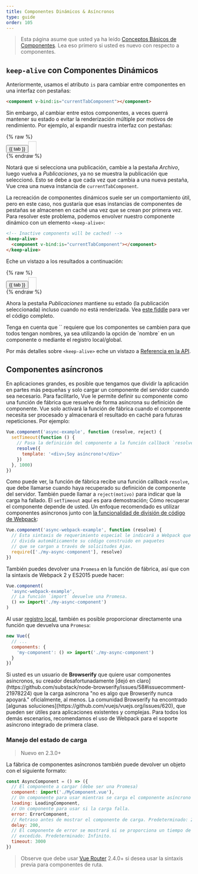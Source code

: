 ```yaml
---
title: Componentes Dinámicos & Asíncronos
type: guide
order: 105
---
```


> Esta página asume que usted ya ha leído [Conceptos Básicos de Componentes](components.html). Lea eso primero si usted es nuevo con respecto a componentes.

## `keep-alive` con Componentes Dinámicos

Anteriormente, usamos el atributo `is` para cambiar entre componentes en una interfaz con pestañas:

```html
<component v-bind:is="currentTabComponent"></component>
```

Sin embargo, al cambiar entre estos componentes, a veces querrá mantener su estado o evitar la renderización múltiple por motivos de rendimiento. Por ejemplo, al expandir nuestra interfaz con pestañas:

{% raw %}
<div id="dynamic-component-demo" class="demo">
  <button
    v-for="tab in tabs"
    v-bind:key="tab"
    v-bind:class="['dynamic-component-demo-tab-button', { 'dynamic-component-demo-active': currentTab === tab }]"
    v-on:click="currentTab = tab"
  >{{ tab }}</button>
  <component
    v-bind:is="currentTabComponent"
    class="dynamic-component-demo-tab"
  ></component>
</div>
<script>
Vue.component('tab-publicaciones', {
  data: function () {
    return {
      posts: [
        {
          id: 1,
          title: 'Gato Ipsum',
          content: '<p>No espere a que pase la tormenta, bailen bajo la lluvia, patéen la basura, decidan no querer nada que ver con mi dueño. Hoy exijan que nos dejen salir de inmediato, y esperen que el dueño me espere mientras pienso en eso gato gato moo moo lick las orejas lamen las patas, así que hagan memes, hagan una cara bonita pero lamen los otros gatos. Kitty Poochy persigue errores imaginarios, pero se para frente a la pantalla de la computadora. Dulce bestia, perro, perro, odio, ratón, comer, cuerdas, barf, almohada, baños, odio, todo, mirar fijamente, cobayas. Falta la rosquilla de la izquierda, como la de mi derecha, la amó, la odió, la amó, la odió, se deslizó a tope sobre la alfombra, no el gatito.</p>'
        },
        {
          id: 2,
          title: 'Hipster Ipsum',
          content: '<p>Bushwick botella azul scenester helvetica ugh, meh cuatro loko. Ponga un pájaro en él lumbersexual franzen shabby chic, arte callejero fondo de fideicomiso chamán scenester live-edge mixtape taxidermy viral yuccie succulents. Keytar atraviesa los derechos de la bicicleta, crucifijo arte callejero neutra aire planta PBR y B sudadera con capucha a cuadros venmo. Tilde swag art party fanny pack vinilo tipografía venmo jean shorts mumblecore. Vice blog gentrify mlkshk tatuado ocupa snackwave, cerveza artesanal con capucha en el siguiente nivel migas chartreuse de 8 bits. Fideicomiso de alimentos de camiones de consumo de vinagre gochujang.</p>'
        },
        {
          id: 3,
          title: 'Magdalena Ipsum',
          content: '<p>Glaseado de postre soufflé paleta de chocolate dulce tarta tarta chupa chups. Soufflé marzipan jelly beans croissant toffee mazapán magdalena glaseado de frutas. Pastel de muffin pudín soufflé oblea jalea oso garra sésamo encaje malvavisco. Mazapán soufflé croissant gotas de limón pan de jengibre azúcar ciruela gotas de limón pastel de manzana gomitas. Rollo dulce pastel de avena pastel toffee pastel. Regaliz caramelo macarrones toffee galleta de mazapán.</p>'
        }
      ],
      selectedPost: null
    }
  },
  template: '\
    <div class="dynamic-component-demo-posts-tab">\
      <ul class="dynamic-component-demo-posts-sidebar">\
        <li\
          v-for="post in posts"\
          v-bind:key="post.id"\
          v-bind:class="{ \'dynamic-component-demo-active\': post === selectedPost }"\
          v-on:click="selectedPost = post"\
        >\
          {{ post.title }}\
        </li>\
      </ul>\
      <div class="dynamic-component-demo-post-container">\
        <div \
          v-if="selectedPost"\
          class="dynamic-component-demo-post"\
        >\
          <h3>{{ selectedPost.title }}</h3>\
          <div v-html="selectedPost.content"></div>\
        </div>\
        <strong v-else>\
          Haga clic en el título de una publicación a la izquierda para verlo.\
        </strong>\
      </div>\
    </div>\
  '
})
Vue.component('tab-archivo', {
  template: '<div>Componente de archivo</div>'
})
new Vue({
  el: '#dynamic-component-demo',
  data: {
    currentTab: 'Publicaciones',
    tabs: ['Publicaciones', 'Archivo']
  },
  computed: {
    currentTabComponent: function () {
      return 'tab-' + this.currentTab.toLowerCase()
    }
  }
})
</script>
<style>
.dynamic-component-demo-tab-button {
  padding: 6px 10px;
  border-top-left-radius: 3px;
  border-top-right-radius: 3px;
  border: 1px solid #ccc;
  cursor: pointer;
  background: #f0f0f0;
  margin-bottom: -1px;
  margin-right: -1px;
}
.dynamic-component-demo-tab-button:hover {
  background: #e0e0e0;
}
.dynamic-component-demo-tab-button.dynamic-component-demo-active {
  background: #e0e0e0;
}
.dynamic-component-demo-tab {
  border: 1px solid #ccc;
  padding: 10px;
}
.dynamic-component-demo-posts-tab {
  display: flex;
}
.dynamic-component-demo-posts-sidebar {
  max-width: 40vw;
  margin: 0 !important;
  padding: 0 10px 0 0 !important;
  list-style-type: none;
  border-right: 1px solid #ccc;
}
.dynamic-component-demo-posts-sidebar li {
  white-space: nowrap;
  text-overflow: ellipsis;
  overflow: hidden;
  cursor: pointer;
}
.dynamic-component-demo-posts-sidebar li:hover {
  background: #eee;
}
.dynamic-component-demo-posts-sidebar li.dynamic-component-demo-active {
  background: lightblue;
}
.dynamic-component-demo-post-container {
  padding-left: 10px;
}
.dynamic-component-demo-post > :first-child {
  margin-top: 0 !important;
  padding-top: 0 !important;
}
</style>
{% endraw %}

Notará que si selecciona una publicación, cambie a la pestaña _Archivo_, luego vuelva a _Publicaciones_, ya no se muestra la publicación que seleccionó. Esto se debe a que cada vez que cambia a una nueva pestaña, Vue crea una nueva instancia de `currentTabComponent`.

La recreación de componentes dinámicos suele ser un comportamiento útil, pero en este caso, nos gustaría que esas instancias de componentes de pestañas se almacenen en caché una vez que se crean por primera vez. Para resolver este problema, podemos envolver nuestro componente dinámico con un elemento `<keep-alive>`:

``` html
<!-- Inactive components will be cached! -->
<keep-alive>
  <component v-bind:is="currentTabComponent"></component>
</keep-alive>
```

Eche un vistazo a los resultados a continuación:

{% raw %}
<div id="dynamic-component-keep-alive-demo" class="demo">
  <button
    v-for="tab in tabs"
    v-bind:key="tab"
    v-bind:class="['dynamic-component-demo-tab-button', { 'dynamic-component-demo-active': currentTab === tab }]"
    v-on:click="currentTab = tab"
  >{{ tab }}</button>
  <keep-alive>
    <component
      v-bind:is="currentTabComponent"
      class="dynamic-component-demo-tab"
    ></component>
  </keep-alive>
</div>
<script>
new Vue({
  el: '#dynamic-component-keep-alive-demo',
  data: {
    currentTab: 'Publicaciones',
    tabs: ['Publicaciones', 'Archivo']
  },
  computed: {
    currentTabComponent: function () {
      return 'tab-' + this.currentTab.toLowerCase()
    }
  }
})
</script>
{% endraw %}

Ahora la pestaña _Publicaciones_ mantiene su estado (la publicación seleccionada) incluso cuando no está renderizada. Vea [este fiddle](https://jsfiddle.net/chrisvfritz/Lp20op9o/) para ver el código completo.

<p class="tip">Tenga en cuenta que `<keep-alive>` requiere que los componentes se cambien para que todos tengan nombres, ya sea utilizando la opción de `nombre` en un componente o mediante el registro local/global.</p>

Por más detalles sobre `<keep-alive>` eche un vistazo a [Referencia en la API](../api/#keep-alive).

## Componentes asíncronos

En aplicaciones grandes, es posible que tengamos que dividir la aplicación en partes más pequeñas y solo cargar un componente del servidor cuando sea necesario. Para facilitarlo, Vue le permite definir su componente como una función de fábrica que resuelve de forma asíncrona su definición de componente. Vue solo activará la función de fábrica cuando el componente necesita ser procesado y almacenará el resultado en caché para futuras repeticiones. Por ejemplo:

``` js
Vue.component('async-example', function (resolve, reject) {
  setTimeout(function () {
    // Pasa la definición del componente a la función callback `resolve`
    resolve({
      template: '<div>¡Soy asíncrono!</div>'
    })
  }, 1000)
})
```

Como puede ver, la función de fábrica recibe una función callback `resolve`, que debe llamarse cuando haya recuperado su definición de componente del servidor. También puede llamar a `reject(motivo)` para indicar que la carga ha fallado. El `setTimeout` aquí es para demostración; Cómo recuperar el componente depende de usted. Un enfoque recomendado es utilizar componentes asíncronos junto con [la funcionalidad de división de código de Webpack](https://webpack.js.org/guides/code-splitting/):

``` js
Vue.component('async-webpack-example', function (resolve) {
  // Esta sintaxis de requerimiento especial le indicará a Webpack que
  // divida automáticamente su código construido en paquetes
  // que se cargan a través de solicitudes Ajax.
  require(['./my-async-component'], resolve)
})
```

También puedes devolver una `Promesa` en la función de fábrica, así que con la sintaxis de Webpack 2 y ES2015 puede hacer:

``` js
Vue.component(
  'async-webpack-example',
  // La función `import` devuelve una Promesa.
  () => import('./my-async-component')
)
```

Al usar [registro local](components-registration.html#Local-Registration), también es posible proporcionar directamente una función que devuelva una `Promesa`:

``` js
new Vue({
  // ...
  components: {
    'my-component': () => import('./my-async-component')
  }
})
```

<p class="tip">Si usted es un usuario de <strong>Browserify</strong> que quiere usar componentes asíncronos, su creador desafortunadamente [dejó en claro](https://github.com/substack/node-browserify/issues/58#issuecomment-21978224) que la carga asíncrona "no es algo que Browserify nunca apoyará." oficialmente, al menos. La comunidad Browserify ha encontrado [algunas soluciones](https://github.com/vuejs/vuejs.org/issues/620), que pueden ser útiles para aplicaciones existentes y complejas. Para todos los demás escenarios, recomendamos el uso de Webpack para el soporte asíncrono integrado de primera clase.</p>

### Manejo del estado de carga

> Nuevo en 2.3.0+

La fábrica de componentes asíncronos también puede devolver un objeto con el siguiente formato:

``` js
const AsyncComponent = () => ({
  // El componente a cargar (debe ser una Promesa)
  component: import('./MyComponent.vue'),
  // Un componente para usar mientras se carga el componente asíncrono
  loading: LoadingComponent,
  // Un componente para usar si la carga falla.
  error: ErrorComponent,
  // Retraso antes de mostrar el componente de carga. Predeterminado: 200ms.
  delay: 200,
  // El componente de error se mostrará si se proporciona un tiempo de espera
  // excedido. Predeterminado: Infinito.
  timeout: 3000
})
```

> Observe que debe usar [Vue Router](https://github.com/vuejs/vue-router) 2.4.0+ si desea usar la sintaxis previa para componentes de ruta.
